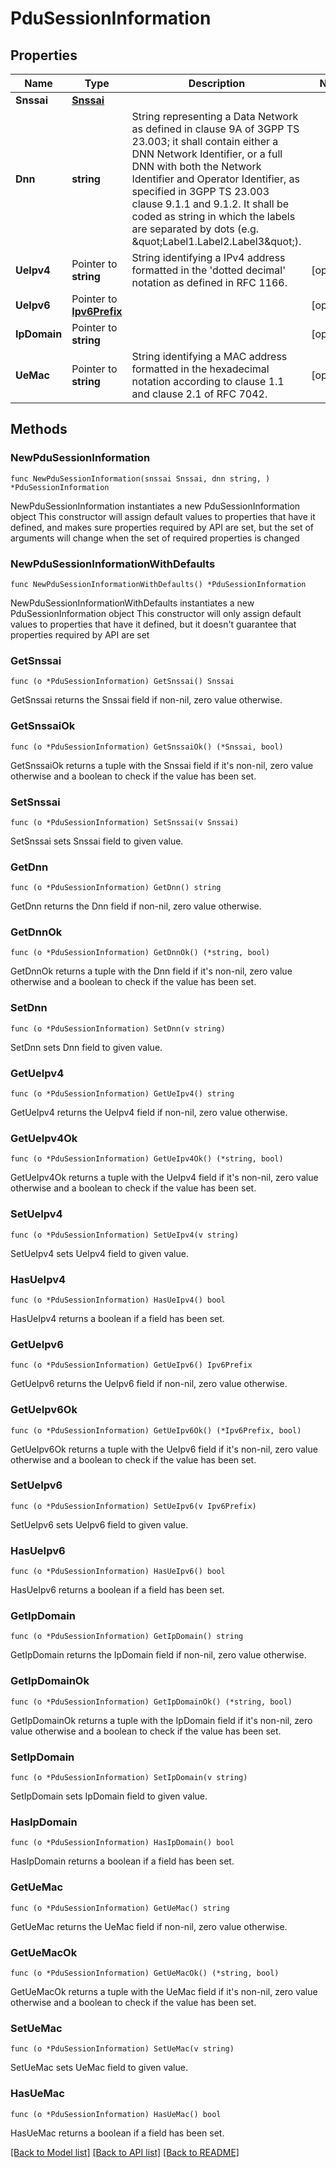 # PduSessionInformation

## Properties

Name | Type | Description | Notes
------------ | ------------- | ------------- | -------------
**Snssai** | [**Snssai**](Snssai.md) |  | 
**Dnn** | **string** | String representing a Data Network as defined in clause 9A of 3GPP TS 23.003;  it shall contain either a DNN Network Identifier, or a full DNN with both the Network  Identifier and Operator Identifier, as specified in 3GPP TS 23.003 clause 9.1.1 and 9.1.2. It shall be coded as string in which the labels are separated by dots  (e.g. \&quot;Label1.Label2.Label3\&quot;).  | 
**UeIpv4** | Pointer to **string** | String identifying a IPv4 address formatted in the &#39;dotted decimal&#39; notation as defined in RFC 1166.  | [optional] 
**UeIpv6** | Pointer to [**Ipv6Prefix**](Ipv6Prefix.md) |  | [optional] 
**IpDomain** | Pointer to **string** |  | [optional] 
**UeMac** | Pointer to **string** | String identifying a MAC address formatted in the hexadecimal notation according to clause 1.1 and clause 2.1 of RFC 7042.  | [optional] 

## Methods

### NewPduSessionInformation

`func NewPduSessionInformation(snssai Snssai, dnn string, ) *PduSessionInformation`

NewPduSessionInformation instantiates a new PduSessionInformation object
This constructor will assign default values to properties that have it defined,
and makes sure properties required by API are set, but the set of arguments
will change when the set of required properties is changed

### NewPduSessionInformationWithDefaults

`func NewPduSessionInformationWithDefaults() *PduSessionInformation`

NewPduSessionInformationWithDefaults instantiates a new PduSessionInformation object
This constructor will only assign default values to properties that have it defined,
but it doesn't guarantee that properties required by API are set

### GetSnssai

`func (o *PduSessionInformation) GetSnssai() Snssai`

GetSnssai returns the Snssai field if non-nil, zero value otherwise.

### GetSnssaiOk

`func (o *PduSessionInformation) GetSnssaiOk() (*Snssai, bool)`

GetSnssaiOk returns a tuple with the Snssai field if it's non-nil, zero value otherwise
and a boolean to check if the value has been set.

### SetSnssai

`func (o *PduSessionInformation) SetSnssai(v Snssai)`

SetSnssai sets Snssai field to given value.


### GetDnn

`func (o *PduSessionInformation) GetDnn() string`

GetDnn returns the Dnn field if non-nil, zero value otherwise.

### GetDnnOk

`func (o *PduSessionInformation) GetDnnOk() (*string, bool)`

GetDnnOk returns a tuple with the Dnn field if it's non-nil, zero value otherwise
and a boolean to check if the value has been set.

### SetDnn

`func (o *PduSessionInformation) SetDnn(v string)`

SetDnn sets Dnn field to given value.


### GetUeIpv4

`func (o *PduSessionInformation) GetUeIpv4() string`

GetUeIpv4 returns the UeIpv4 field if non-nil, zero value otherwise.

### GetUeIpv4Ok

`func (o *PduSessionInformation) GetUeIpv4Ok() (*string, bool)`

GetUeIpv4Ok returns a tuple with the UeIpv4 field if it's non-nil, zero value otherwise
and a boolean to check if the value has been set.

### SetUeIpv4

`func (o *PduSessionInformation) SetUeIpv4(v string)`

SetUeIpv4 sets UeIpv4 field to given value.

### HasUeIpv4

`func (o *PduSessionInformation) HasUeIpv4() bool`

HasUeIpv4 returns a boolean if a field has been set.

### GetUeIpv6

`func (o *PduSessionInformation) GetUeIpv6() Ipv6Prefix`

GetUeIpv6 returns the UeIpv6 field if non-nil, zero value otherwise.

### GetUeIpv6Ok

`func (o *PduSessionInformation) GetUeIpv6Ok() (*Ipv6Prefix, bool)`

GetUeIpv6Ok returns a tuple with the UeIpv6 field if it's non-nil, zero value otherwise
and a boolean to check if the value has been set.

### SetUeIpv6

`func (o *PduSessionInformation) SetUeIpv6(v Ipv6Prefix)`

SetUeIpv6 sets UeIpv6 field to given value.

### HasUeIpv6

`func (o *PduSessionInformation) HasUeIpv6() bool`

HasUeIpv6 returns a boolean if a field has been set.

### GetIpDomain

`func (o *PduSessionInformation) GetIpDomain() string`

GetIpDomain returns the IpDomain field if non-nil, zero value otherwise.

### GetIpDomainOk

`func (o *PduSessionInformation) GetIpDomainOk() (*string, bool)`

GetIpDomainOk returns a tuple with the IpDomain field if it's non-nil, zero value otherwise
and a boolean to check if the value has been set.

### SetIpDomain

`func (o *PduSessionInformation) SetIpDomain(v string)`

SetIpDomain sets IpDomain field to given value.

### HasIpDomain

`func (o *PduSessionInformation) HasIpDomain() bool`

HasIpDomain returns a boolean if a field has been set.

### GetUeMac

`func (o *PduSessionInformation) GetUeMac() string`

GetUeMac returns the UeMac field if non-nil, zero value otherwise.

### GetUeMacOk

`func (o *PduSessionInformation) GetUeMacOk() (*string, bool)`

GetUeMacOk returns a tuple with the UeMac field if it's non-nil, zero value otherwise
and a boolean to check if the value has been set.

### SetUeMac

`func (o *PduSessionInformation) SetUeMac(v string)`

SetUeMac sets UeMac field to given value.

### HasUeMac

`func (o *PduSessionInformation) HasUeMac() bool`

HasUeMac returns a boolean if a field has been set.


[[Back to Model list]](../README.md#documentation-for-models) [[Back to API list]](../README.md#documentation-for-api-endpoints) [[Back to README]](../README.md)


